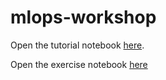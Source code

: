 # mlops-workshop

Open the tutorial notebook [here](https://colab.research.google.com/github/datarootsio/mlops-workshop/blob/main/notebooks/MLOps_Tutorial.ipynb).

Open the exercise notebook [here](https://colab.research.google.com/github/datarootsio/mlops-workshop/blob/main/notebooks/MLOps_Exercise.ipynb)
